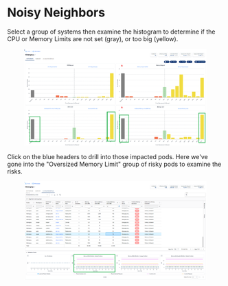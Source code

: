# Noisy Neighbors

Select a group of systems then examine the histogram to determine if the CPU or Memory Limits are not set (gray), or too big (yellow).

<figure><img src="../../.gitbook/assets/image (39).png" alt=""><figcaption></figcaption></figure>

Click on the blue headers to drill into those impacted pods. Here we've gone into the "Oversized Memory Limit" group of risky pods to examine the risks.

<figure><img src="../../.gitbook/assets/image (40).png" alt=""><figcaption></figcaption></figure>
